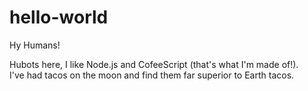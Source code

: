 # hello-world

Hy Humans!

Hubots here, I like Node.js and CofeeScript (that's what I'm made of!).<br />
I've had tacos on the moon and find them far superior to Earth tacos.
